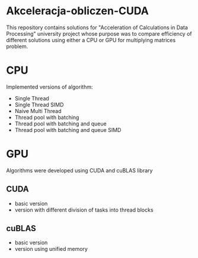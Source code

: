 # Akceleracja-obliczen-CUDA
This repository contains solutions for "Acceleration of Calculations in Data Processing" university project whose purpose was to compare efficiency of different solutions using either a CPU or GPU for multiplying matrices problem.

# CPU
Implemented versions of algorithm:
- Single Thread
- Single Thread SIMD
- Naive Multi Thread
- Thread pool with batching
- Thread pool with batching and queue
- Thread pool with batching and queue SIMD

# GPU
Algorithms were developed using CUDA and cuBLAS library
## CUDA
- basic version
- version with different division of tasks into thread blocks
## cuBLAS
- basic version
- version using unified memory
